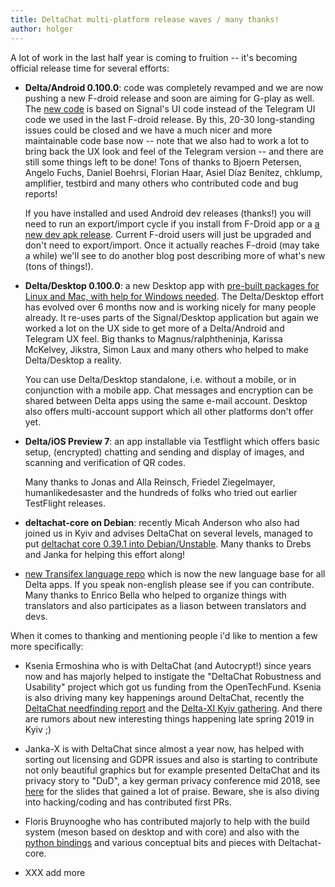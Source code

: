 ```yaml
---
title: DeltaChat multi-platform release waves / many thanks!
author: holger
---
```


A lot of work in the last half year is coming to fruition -- 
it's becoming official release time for several efforts: 

- **Delta/Android 0.100.0**: code was completely revamped and we are now pushing a new
  F-droid release and soon are aiming for G-play as well.  The [new code](https://github.com/deltachat/deltachat-android) is based
  on Signal's UI code instead of the Telegram UI code we used in the last F-droid
  release.  By this, 20-30 long-standing issues could be closed and we have a much nicer 
  and more maintainable code base now -- note that we also had to work a lot to bring back 
  the UX look and feel of the Telegram version -- and there are still some things left to be done! 
  Tons of thanks to Bjoern Petersen, Angelo Fuchs, Daniel Boehrsi, Florian Haar, 
  Asiel Díaz Benítez, chklump, amplifier, testbird and many others who contributed 
  code and bug reports!
  
  If you have installed and used Android dev releases (thanks!) you will need to run an 
  export/import cycle if you install from F-Droid app or a [a new dev apk release](https://github.com/deltachat/deltachat-android/releases).  Current F-droid users will just be upgraded
  and don't need to export/import.  Once it actually reaches F-droid (may take a while)
  we'll see to do another blog post describing more of what's new (tons of things!). 

- **Delta/Desktop 0.100.0**: a new Desktop app with 
  [pre-built packages for Linux and Mac, with help for Windows needed](/en/download). 
  The Delta/Desktop effort has evolved over 6 months now and is working nicely
  for many people already. It re-uses parts of the Signal/Desktop application 
  but again we worked a lot on the UX side to get more of a Delta/Android and 
  Telegram UX feel. Big thanks to Magnus/ralphtheninja, Karissa McKelvey, 
  Jikstra, Simon Laux and many others who helped to make Delta/Desktop a reality. 

  You can use Delta/Desktop standalone, i.e. without a mobile, or in conjunction
  with a mobile app.  Chat messages and encryption can be shared between Delta apps
  using the same e-mail account.  Desktop also offers multi-account support which
  all other platforms don't offer yet. 

- **Delta/iOS Preview 7**: an app installable via Testflight which
  offers basic setup, (encrypted) chatting and sending and display of images,
  and scanning and verification of QR codes. 

  Many thanks to Jonas and Alla Reinsch, Friedel Ziegelmayer, humanlikedesaster 
  and the hundreds of folks who tried out earlier TestFlight releases.  

- **deltachat-core on Debian**: recently Micah Anderson who also had
  joined us in Kyiv and advises DeltaChat on several levels, managed 
  to put [deltachat core 0.39.1 into Debian/Unstable](https://tracker.debian.org/pkg/deltachat-core). Many thanks to Drebs and Janka for helping this effort along! 

- [new Transifex language
  repo](https://www.transifex.com/delta-chat/delta-chat-app/dashboard/)  which is now 
  the new language base for all Delta apps.  If you speak non-english please see if
  you can contribute.  Many thanks to Enrico Bella who helped to organize things
  with translators and also participates as a liason between translators and devs. 

When it comes to thanking and mentioning people i'd like to mention a few more specifically:

- Ksenia Ermoshina who is with DeltaChat (and Autocrypt!) since years
  now and has majorly helped to instigate the "DeltaChat Robustness and Usability" project 
  which got us funding from the OpenTechFund. Ksenia is also driving many key happenings 
  around DeltaChat, recently the [DeltaChat needfinding report](https://delta.chat/en/2018-12-19-needfinding) and the [Delta-XI Kyiv gathering](https://delta.chat/en/2018-11-17-deltaxi). 
  And there are rumors about new interesting things happening late spring 2019 in Kyiv ;) 

- Janka-X is with DeltaChat since almost a year now, has helped with
  sorting out licensing and GDPR issues and also is starting to contribute
  not only beautiful graphics but for example presented DeltaChat and its privacy story 
  to "DuD", a key german privacy conference mid 2018, see [here](https://github.com/deltachat/playground/blob/master/talks/dud-2018-delta.odp?raw=true) for the slides that gained a lot of praise. 
  Beware, she is also diving into hacking/coding and has contributed first PRs.

- Floris Bruynooghe who has contributed majorly to help with the build system
  (meson based on desktop and with core) and also with 
  the [python bindings](https://py.delta.chat) and various conceptual
  bits and pieces with Deltachat-core. 

- XXX add more  
